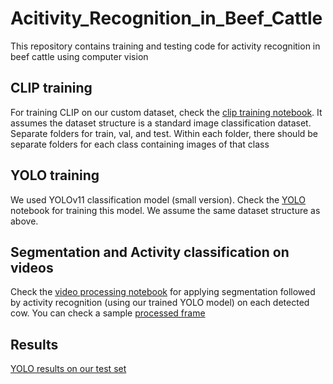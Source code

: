 # Acitivity_Recognition_in_Beef_Cattle
This repository contains training and testing code for activity recognition in beef cattle using computer vision

## CLIP training
For training CLIP on our custom dataset, check the [clip training notebook](clip_train_6_classes.ipynb). It assumes the dataset structure is a standard image classification dataset. Separate folders for train, val, and test. Within each folder, there should be separate folders for each class containing images of that class

## YOLO training
We used YOLOv11 classification model (small version). Check the [YOLO](Yolo11_Cls.ipynb) notebook for training this model. We assume the same dataset structure as above.

## Segmentation and Activity classification on videos
Check the [video processing notebook](Segment_and_predict_activity.ipynb) for applying segmentation followed by activity recognition (using our trained YOLO model) on each detected cow. You can check a sample [processed frame](segment_classify_sample_frame.jpg)

## Results
[YOLO results on our test set](yolo_confusion_matrix.png)

